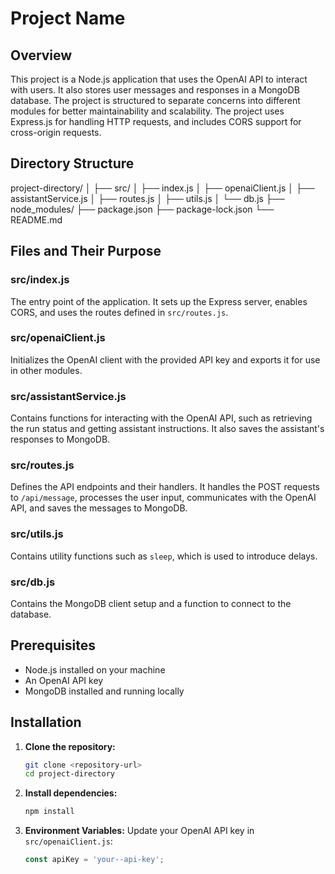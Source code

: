 # Project Name

## Overview
This project is a Node.js application that uses the OpenAI API to interact with users. It also stores user messages and responses in a MongoDB database. The project is structured to separate concerns into different modules for better maintainability and scalability. The project uses Express.js for handling HTTP requests, and includes CORS support for cross-origin requests.

## Directory Structure



project-directory/
│
├── src/
│   ├── index.js
│   ├── openaiClient.js
│   ├── assistantService.js
│   ├── routes.js
│   ├── utils.js
│   └── db.js
├── node_modules/
├── package.json
├── package-lock.json
└── README.md


## Files and Their Purpose

### src/index.js
The entry point of the application. It sets up the Express server, enables CORS, and uses the routes defined in `src/routes.js`.

### src/openaiClient.js
Initializes the OpenAI client with the provided API key and exports it for use in other modules.

### src/assistantService.js
Contains functions for interacting with the OpenAI API, such as retrieving the run status and getting assistant instructions. It also saves the assistant's responses to MongoDB.

### src/routes.js
Defines the API endpoints and their handlers. It handles the POST requests to `/api/message`, processes the user input, communicates with the OpenAI API, and saves the messages to MongoDB.

### src/utils.js
Contains utility functions such as `sleep`, which is used to introduce delays.

### src/db.js
Contains the MongoDB client setup and a function to connect to the database.

## Prerequisites
- Node.js installed on your machine
- An OpenAI API key
- MongoDB installed and running locally

## Installation

1. **Clone the repository:**
    ```bash
    git clone <repository-url>
    cd project-directory
    ```

2. **Install dependencies:**
    ```bash
    npm install
    ```

3. **Environment Variables:**
   Update your OpenAI API key in `src/openaiClient.js`:
   ```javascript
   const apiKey = 'your--api-key';
